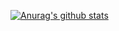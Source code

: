 [![Anurag's github stats](https://github-readme-stats.vercel.app/api?username=iostyle&show_icons=true&count_private=true&theme=tokyonight)](https://github.com/anuraghazra/github-readme-stats)
